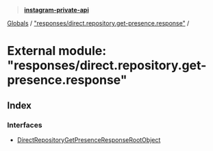 > **[instagram-private-api](../README.md)**

[Globals](../globals.md) / ["responses/direct.repository.get-presence.response"](_responses_direct_repository_get_presence_response_.md) /

# External module: "responses/direct.repository.get-presence.response"

## Index

### Interfaces

* [DirectRepositoryGetPresenceResponseRootObject](../interfaces/_responses_direct_repository_get_presence_response_.directrepositorygetpresenceresponserootobject.md)